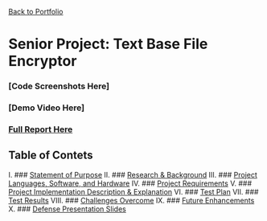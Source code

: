 [Back to Portfolio](./)

Senior Project: Text Base File Encryptor
===============

### [Code Screenshots Here]

### [Demo Video Here]

### [Full Report Here](fullReport.md)

Table of Contets
----------------
I. ### [Statement of Purpose](sop.md)
II. ### [Research & Background](researchBackground.md)
III. ### [Project Languages, Software, and Hardware](languagesSoftwareHardware.md)
IV. ### [Project Requirements](projectRequirements.md)
V. ### [Project Implementation Description & Explanation](implementationDesignExplanation.md)
VI. ### [Test Plan](testPlan.md)
VII. ### [Test Results](testResults.md)
VIII. ### [Challenges Overcome](challengesOvercome.md)
IX. ### [Future Enhancements](futureEnhancements.md)
X. ### [Defense Presentation Slides](defensePresentationSlides.md)
